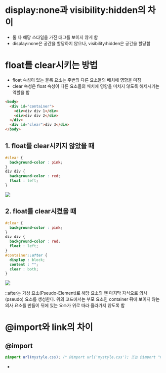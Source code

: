 # display:none과 visibility:hidden의 차이
* 둘 다 해당 스타일을 가진 태그를 보이지 않게 함
* display:none은 공간을 할당하지 않으나, visibility:hidden은 공간을 할당함

# float를 clear시키는 방법
* float 속성이 있는 블록 요소는 주변의 다른 요소들의 배치에 영향을 미침
* clear 속성은 float 속성이 다른 요소들의 배치에 영향을 미치지 않도록 해제시키는 역할을 함
```html
<body>
  <div id="container">
    <div>div div 1</div>
    <div>div div 2</div>
  </div>
  <div id="clear">div 3</div>
</body>
```
## 1. float를 clear시키지 않았을 때
```css
#clear {
  background-color : pink;
}
div div {
  background-color : red;
  float : left;
}
```
<img src="https://user-images.githubusercontent.com/67459853/104121305-7348c400-5380-11eb-998a-9a53c14353fb.PNG">

## 2. float를 clear시켰을 때
```css
#clear {
  background-color : pink;
}
div div {
  background-color : red;
  float : left;
}
#container::after {
  display : block;
  content : "";
  clear : both;
}
```
<img src="https://user-images.githubusercontent.com/67459853/104121307-7479f100-5380-11eb-81f2-fa833eae716c.PNG">

::after는 가상 요소(Pseudo-Element)로 해당 요소의 맨 마지막 자식으로 의사(pseudo) 요소를 생성한다. 위의 코드에서는 부모 요소인 container 뒤에 보이지 않는 의사 요소를 만들어 뒤에 있는 요소가 위로 따라 올라가지 않도록 함

# @import와 link의 차이
## @import
```css
@import url(mystyle.css); /* @import url('mystyle.css'); 또는 @import "mystyle.css";도 가능 */
```
* <style> 안에서만 사용되며, 그렇기 때문에 CSS 파일 내부에서도 @import를 사용할 수 있음
* 직렬방식으로 다운로드하여 로딩 속도가 비교적 긺.
* 여러 개의 @import 사용시 일부 브라우저(IE)에서 다운로드 순서가 달라 문제가 발생할 수 있음
* 일부 브라우저(Microsoft Edge)에서 @import 방식을 처리하지 못함

## link
```html
<head>
  <link href="mystyle.css" type="text/css" rel="stylesheet">
</head>
```
* type="text/css"는 불러오는 파일이 CSS 언어로 작성된 텍스트 파일임을 알려줌
* rel="stylesheet"는 불러오는 파일이 스타일 시트임을 알려줌
* 종료 태그(\</link\>)가 없음
* 병렬방식으로 다운로드하여 로딩 속도가 비교적 빠름
* 여러 개의 link를 사용해도 IE에서 동일한 순서로 작동함
* Edge에서도 처리가 가능한 방식임

# Vendor Prefix
* 아직 CSS 표준으로 인정되지 않은 실험적이고 비표준인 속성에 각 브라우저 제작사별로 별개의 접두어를 붙임
* -webkit- : 웹킷 계열 브라우저(사파리, 크롬)
* -moz- : 모질라(파이어폭스)
* -o- : 오페라
* -ms- : 마이크로소프트(인터넷 익스플로러, 마이크로소프트 엣지)
* 접두어가 붙은 속성은 해당 버전의 브라우저에서 적용되고 다른 브라우저에서는 무시됨
* 접두어가 붙은 속성을 모두 작성한 후에 기본속성을 작성해야 접두어가 붙은 속성이 정상적으로 적용됨
```css
-webkit-box-sizing: border-box;
-moz-box-sizing: border-box;
box-sizing: border-box;
```
